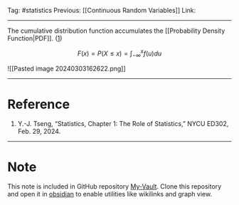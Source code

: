 Tag: #statistics 
Previous: [[Continuous Random Variables]]
Link: 

---

The cumulative distribution function accumulates the [[Probability Density Function|PDF]]. (<u>1</u>)

$$F(x) = P(X \leq x) = \int_{-\infty}^x f(u)du$$

![[Pasted image 20240303162622.png]]

---

# Reference

1. Y.-J. Tseng, “Statistics, Chapter 1: The Role of Statistics,” NYCU ED302, Feb. 29, 2024.

---

# Note

This note is included in GitHub repository [My-Vault](https://github.com/LittleD3092/My-Vault.git). Clone this repository and open it in [obsidian](https://obsidian.md/) to enable utilities like wikilinks and graph view.